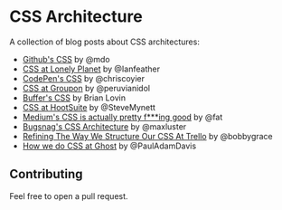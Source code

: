 # CSS Architecture

A collection of blog posts about CSS architectures:

* [Github's CSS](http://markdotto.com/2014/07/23/githubs-css/) by @mdo
* [CSS at Lonely Planet](http://ianfeather.co.uk/css-at-lonely-planet/) by @Ianfeather
* [CodePen's CSS](http://codepen.io/chriscoyier/blog/codepens-css) by @chriscoyier
* [CSS at Groupon](http://mikeaparicio.com/2014/08/10/css-at-groupon/) by @peruvianidol
* [Buffer's CSS](http://blog.brianlovin.com/buffers-css/) by Brian Lovin
* [CSS at HootSuite](http://code.hootsuite.com/css-at-hootsuite/) by @SteveMynett
* [Medium's CSS is actually pretty f***ing good](https://medium.com/@fat/mediums-css-is-actually-pretty-fucking-good-b8e2a6c78b06) by @fat
* [Bugsnag's CSS Architecture](https://bugsnag.com/blog/bugsnags-css-architecture) by @maxluster
* [Refining The Way We Structure Our CSS At Trello](http://blog.trello.com/refining-the-way-we-structure-our-css-at-trello/) by @bobbygrace
* [How we do CSS at Ghost](http://dev.ghost.org/css-at-ghost/) by @PaulAdamDavis

## Contributing

Feel free to open a pull request.
